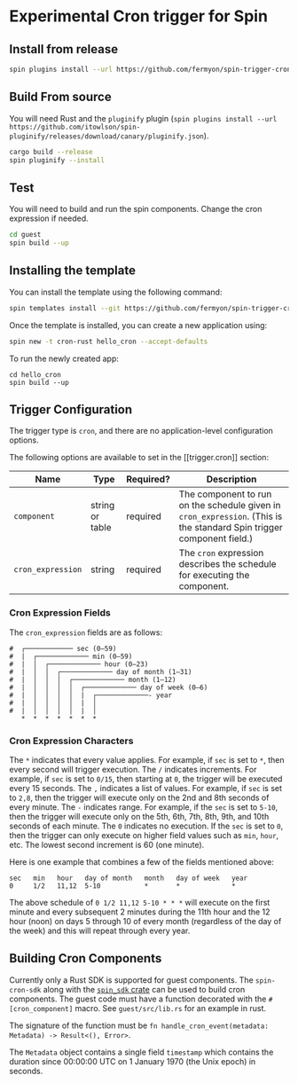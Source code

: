 # Experimental Cron trigger for Spin

## Install from release

```bash
spin plugins install --url https://github.com/fermyon/spin-trigger-cron/releases/download/canary/trigger-cron.json
```

## Build From source

You will need Rust and the `pluginify` plugin (`spin plugins install --url https://github.com/itowlson/spin-pluginify/releases/download/canary/pluginify.json`).

```bash
cargo build --release
spin pluginify --install
```

## Test

You will need to build and run the spin components. Change the cron expression if needed.

```bash
cd guest
spin build --up
```


## Installing the template 

You can install the template using the following command:

```bash
spin templates install --git https://github.com/fermyon/spin-trigger-cron
```

Once the template is installed, you can create a new application using:

```bash
spin new -t cron-rust hello_cron --accept-defaults
```

To run the newly created app:

```
cd hello_cron
spin build --up
```

## Trigger Configuration

The trigger type is `cron`, and there are no application-level configuration options. 

The following options are available to set in the [[trigger.cron]] section:

| Name                  | Type             | Required? | Description |
|-----------------------|------------------|-----------|-------------|
| `component`           | string or table  | required  | The component to run on the schedule given in `cron_expression`. (This is the standard Spin trigger component field.) |
| `cron_expression`     | string           | required  | The `cron` expression describes the schedule for executing the component. |

### Cron Expression Fields

The `cron_expression` fields are as follows:

```text
#  ┌──────────── sec (0–59)
#  |  ┌───────────── min (0–59)
#  |  │  ┌───────────── hour (0–23)
#  |  │  │  ┌───────────── day of month (1–31)
#  |  │  │  │  ┌───────────── month (1–12)
#  |  │  │  │  │  ┌───────────── day of week (0–6)
#  |  │  │  │  │  |  ┌─────────────- year
#  |  │  │  │  │  |  │
#  |  │  │  │  │  |  │
   *  *  *  *  *  *  * 
```

### Cron Expression Characters

The `*` indicates that every value applies. For example, if `sec` is set to `*`, then every second will trigger execution.
The `/` indicates increments. For example, if `sec` is set to `0/15`, then starting at `0`, the trigger will be executed every 15 seconds.
The `,` indicates a list of values. For example, if `sec` is set to `2,8`, then the trigger will execute only on the 2nd and 8th seconds of every minute.
The `-` indicates range. For example, if the `sec` is set to `5-10`, then the trigger will execute only on the 5th, 6th, 7th, 8th, 9th, and 10th seconds of each minute.
The `0` indicates no execution. If the `sec` is set to `0`, then the trigger can only execute on higher field values such as `min`, `hour`, etc. The lowest second increment is 60 (one minute).

Here is one example that combines a few of the fields mentioned above:

```text
sec   min   hour   day of month   month   day of week   year
0     1/2   11,12  5-10           *       *             *
```

The above schedule of `0 1/2 11,12 5-10 * * *` will execute on the first minute and every subsequent 2 minutes during the 11th hour and the 12 hour (noon) on days 5 through 10 of every month (regardless of the day of the week) and this will repeat through every year.

## Building Cron Components

Currently only a Rust SDK is supported for guest components. The `spin-cron-sdk` along with the [`spin_sdk` crate](https://docs.rs/spin-sdk) can be used to build cron components. The guest code must have a function decorated with the `#[cron_component]` macro. See `guest/src/lib.rs` for an example in rust. 

The signature of the function must be `fn handle_cron_event(metadata: Metadata) -> Result<(), Error>`.

The `Metadata` object contains a single field `timestamp` which contains the duration since 00:00:00 UTC on 1 January 1970 (the Unix epoch) in seconds.
